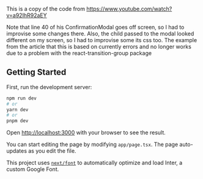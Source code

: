 This is a copy of the code from https://www.youtube.com/watch?v=a92IhR92aEY

Note that line 40 of his ConfirmationModal goes off screen, so I had to improvise some changes there. 
Also, the child passed to the modal looked different on my screen, so I had to improvise some its css too.
The example from the article that this is based on currently errors and no longer works due to a problem with the react-transition-group package

## Getting Started

First, run the development server:

```bash
npm run dev
# or
yarn dev
# or
pnpm dev
```

Open [http://localhost:3000](http://localhost:3000) with your browser to see the result.

You can start editing the page by modifying `app/page.tsx`. The page auto-updates as you edit the file.

This project uses [`next/font`](https://nextjs.org/docs/basic-features/font-optimization) to automatically optimize and load Inter, a custom Google Font.
